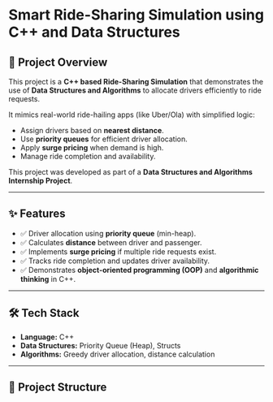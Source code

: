 # Smart Ride-Sharing Simulation using C++ and Data Structures

## 🚖 Project Overview
This project is a **C++ based Ride-Sharing Simulation** that demonstrates the use of **Data Structures and Algorithms** to allocate drivers efficiently to ride requests.  

It mimics real-world ride-hailing apps (like Uber/Ola) with simplified logic:
- Assign drivers based on **nearest distance**.
- Use **priority queues** for efficient driver allocation.
- Apply **surge pricing** when demand is high.
- Manage ride completion and availability.

This project was developed as part of a **Data Structures and Algorithms Internship Project**.

---

## ✨ Features
- ✅ Driver allocation using **priority queue** (min-heap).  
- ✅ Calculates **distance** between driver and passenger.  
- ✅ Implements **surge pricing** if multiple ride requests exist.  
- ✅ Tracks ride completion and updates driver availability.  
- ✅ Demonstrates **object-oriented programming (OOP)** and **algorithmic thinking** in C++.  

---

## 🛠️ Tech Stack
- **Language:** C++  
- **Data Structures:** Priority Queue (Heap), Structs  
- **Algorithms:** Greedy driver allocation, distance calculation  

---

## 📂 Project Structure
